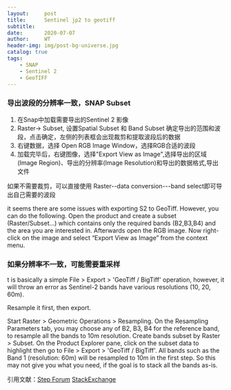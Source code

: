 ```yaml
---
layout:     post
title:      Sentinel jp2 to geotiff
subtitle:   
date:       2020-07-07
author:     WT
header-img: img/post-bg-universe.jpg
catalog: true
tags:
    - SNAP
    - Sentinel 2
    - GeoTIFF  
---
```

### 导出波段的分辨率一致，SNAP Subset ###

1. 在Snap中加载需要导出的Sentinel 2 影像
2. Raster-> Subset,  设置Spatial Subset 和 Band Subset 确定导出的范围和波段，点击确定，左侧的列表框会出现裁剪和提取波段后的数据
3. 右键数据，选择 Open RGB Image Window，选择RGB合适的波段
4. 加载完毕后，右键图像，选择"Export View as Image",选择导出的区域(Image Region)、导出的分辨率(Image Resolution)和导出的数据格式,导出文件

如果不需要裁剪，可以直接使用 Raster--data conversion---band select即可导出自己需要的波段

it seems there are some issues with exporting S2 to GeoTiff. However, you can do the following.
Open the product and create a subset (Raster/Subset…) which contains only the required bands (B2,B3,B4) and the area you are interested in. Afterwards open the RGB image. Now right-click on the image and select “Export View as Image” from the context menu.



### 如果分辨率不一致，可能需要重采样 ###

t is basically a simple File > Export > 'GeoTiff / BigTiff' operation, however, it will throw an error as Sentinel-2 bands have various resolutions (10, 20, 60m).

Resample it first, then export.

Start Raster > Geometric Operations > Resampling. On the Resampling Parameters tab, you may choose any of B2, B3, B4 for the reference band, to resample all the bands to 10m resolution.
Create bands subset by Raster > Subset.
On the Product Explorer pane, click on the subset data to highlight then go to File > Export > 'GeoTiff / BigTiff'.
All bands such as the Band 1 (resolution: 60m) will be resampled to 10m in the first step. So this may not give you what you need, if the goal is to stack all the bands as-is.
  

引用文献：[Step Forum](https://forum.step.esa.int/t/exporting-rgb-image-as-a-geotiff/1071) 
         [StackExchange](https://gis.stackexchange.com/questions/346322/export-sentinal-2-tiff-image-from-snap-with-all-the-bands-intact) 
         